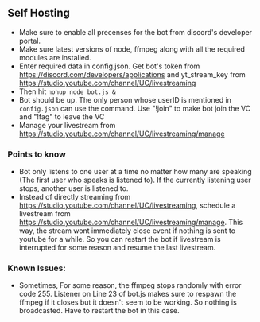 ## Self Hosting
- Make sure to enable all precenses for the bot from discord's developer portal.
- Make sure latest versions of node, ffmpeg along with all the required modules are installed.
- Enter required data in config.json. Get bot's token from https://discord.com/developers/applications and yt_stream_key from https://studio.youtube.com/channel/UC/livestreaming
- Then hit `nohup node bot.js &`
- Bot should be up. The only person whose userID is mentioned in `config.json` can use the command. Use "!join" to make bot join the VC and "!fag" to leave the VC
- Manage your livestream from https://studio.youtube.com/channel/UC/livestreaming/manage

### Points to know
 - Bot only listens to one user at a time no matter how many are speaking (The first user who speaks is listened to). If the currently listening user stops, another user is listened to.
 - Instead of directly streaming from https://studio.youtube.com/channel/UC/livestreaming, schedule a livestream from https://studio.youtube.com/channel/UC/livestreaming/manage. This way, the stream wont immediately close event if nothing is sent to youtube for a while. So you can restart the bot if livestream is interrupted for some reason and resume the last livestream. 

### Known Issues:
 - Sometimes, For some reason, the ffmpeg stops randomly with error code 255. Listener on Line 23 of bot.js makes sure to respawn the ffmpeg if it closes but it doesn't seem to be working. So nothing is broadcasted. Have to restart the bot in this case.
